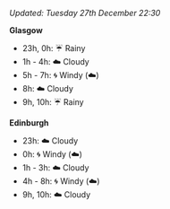 *Updated: Tuesday 27th December 22:30*

**Glasgow**

* 23h, 0h: :umbrella: Rainy
* 1h - 4h: :cloud: Cloudy
* 5h - 7h: :cyclone: Windy (:cloud:)
* 8h: :cloud: Cloudy
* 9h, 10h: :umbrella: Rainy

**Edinburgh**

* 23h: :cloud: Cloudy
* 0h: :cyclone: Windy (:cloud:)
* 1h - 3h: :cloud: Cloudy
* 4h - 8h: :cyclone: Windy (:cloud:)
* 9h, 10h: :cloud: Cloudy
